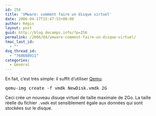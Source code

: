 ```yaml
---
id: 256
title: 'VMware: comment faire un disque virtuel'
date: 2006-04-17T15:47:53+00:00
author: Régis
layout: post
guid: http://blog.decamps.info/?p=256
permalink: /2006/04/vmware-comment-faire-un-disque-virtuel/
tmac_last_id:
  - ""
dsq_thread_id:
  - "768688911"
categories:
  - Général
---
```

En fait, c’est très simple: il suffit d’utiliser [Qemu](http://fabrice.bellard.free.fr/qemu/ "QEMU is a generic and open source processor emulator which achieves a good emulation speed by using dynamic translation.").

<pre>qemu-img create -f vmdk NewDisk.vmdk 2G
</pre>

Ceci crée un nouveau disuqe virtuel de taille maximale de 2Go. La taille réelle du fichier `.vmdk` est sensiblement égale aux données qui sont stockées sur le disque.
